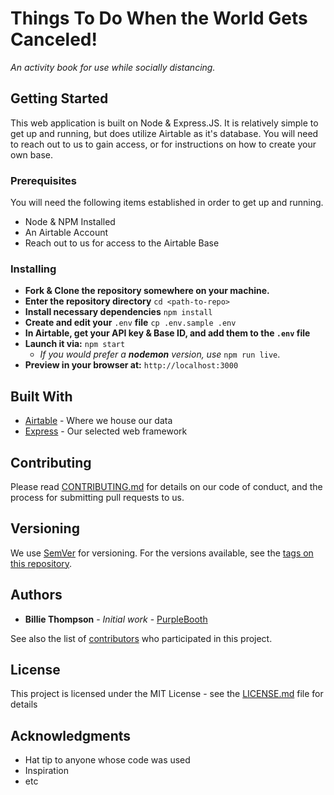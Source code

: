 # Things To Do When the World Gets Canceled!

*An activity book for use while socially distancing.*

## Getting Started

This web application is built on Node & Express.JS. It is relatively simple to get up and running, but does utilize Airtable as it's database. You will need to reach out to us to gain access, or for instructions on how to create your own base.

### Prerequisites

You will need the following items established in order to get up and running.

- Node & NPM Installed
- An Airtable Account
- Reach out to us for access to the Airtable Base

### Installing

- **Fork & Clone the repository somewhere on your machine.**
- **Enter the repository directory**
`cd <path-to-repo>`
- **Install necessary dependencies**
`npm install`
- **Create and edit your** `.env` **file**
`cp .env.sample .env`
- **In Airtable, get your API key & Base ID, and add them to the `.env` file**
- **Launch it via:** `npm start`
    - *If you would prefer a **nodemon** version, use* `npm run live`.
- **Preview in your browser at:**
`http://localhost:3000`

## Built With

* [Airtable](https://airtable.com/) - Where we house our data
* [Express](https://expressjs.com/) - Our selected web framework

## Contributing

Please read [CONTRIBUTING.md](https://github.com/ClickPop/quarantine/CONTRIBUTING.md) for details on our code of conduct, and the process for submitting pull requests to us.

## Versioning

We use [SemVer](http://semver.org/) for versioning. For the versions available, see the [tags on this repository](https://github.com/your/project/tags). 

## Authors

* **Billie Thompson** - *Initial work* - [PurpleBooth](https://github.com/PurpleBooth)

See also the list of [contributors](https://github.com/your/project/contributors) who participated in this project.

## License

This project is licensed under the MIT License - see the [LICENSE.md](LICENSE.md) file for details

## Acknowledgments

* Hat tip to anyone whose code was used
* Inspiration
* etc
